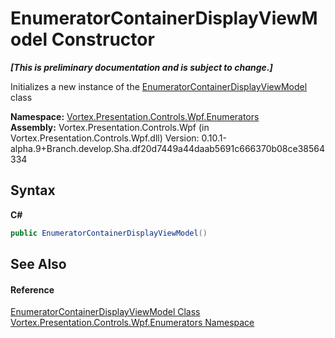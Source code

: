 # EnumeratorContainerDisplayViewModel Constructor 
 _**\[This is preliminary documentation and is subject to change.\]**_

Initializes a new instance of the <a href="T_Vortex_Presentation_Controls_Wpf_Enumerators_EnumeratorContainerDisplayViewModel.md">EnumeratorContainerDisplayViewModel</a> class

**Namespace:**&nbsp;<a href="N_Vortex_Presentation_Controls_Wpf_Enumerators.md">Vortex.Presentation.Controls.Wpf.Enumerators</a><br />**Assembly:**&nbsp;Vortex.Presentation.Controls.Wpf (in Vortex.Presentation.Controls.Wpf.dll) Version: 0.10.1-alpha.9+Branch.develop.Sha.df20d7449a44daab5691c666370b08ce38564334

## Syntax

**C#**<br />
``` C#
public EnumeratorContainerDisplayViewModel()
```


## See Also


#### Reference
<a href="T_Vortex_Presentation_Controls_Wpf_Enumerators_EnumeratorContainerDisplayViewModel.md">EnumeratorContainerDisplayViewModel Class</a><br /><a href="N_Vortex_Presentation_Controls_Wpf_Enumerators.md">Vortex.Presentation.Controls.Wpf.Enumerators Namespace</a><br />